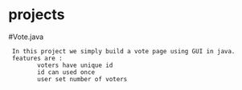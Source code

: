# projects

#Vote.java 

     In this project we simply build a vote page using GUI in java.
     features are : 
            voters have unique id
            id can used once
            user set number of voters
            
